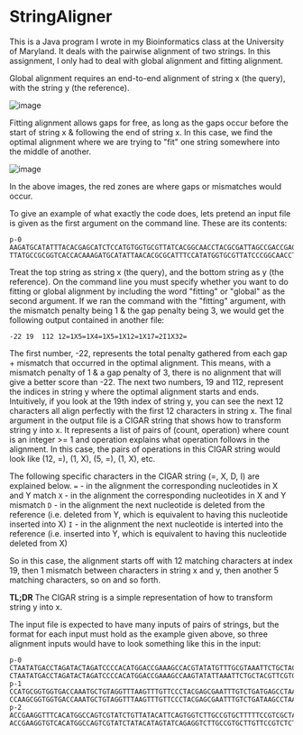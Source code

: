 # StringAligner
This is a  Java program I wrote in my Bioinformatics class at the University of Maryland. It deals with the pairwise alignment of two strings. In this assignment, I only had to deal with global alignment and fitting alignment. 

Global alignment requires an end-to-end alignment of string x (the query), with the string y (the reference). 

![image](https://user-images.githubusercontent.com/49917374/182275909-0ec85a1b-6941-4864-9509-f6c71b497f1c.png)

Fitting alignment allows gaps for free, as long as the gaps occur before the start of string x & following the end of string x. In this case, we find the optimal alignment where we are trying to "fit" one string somewhere into the middle of another.

![image](https://user-images.githubusercontent.com/49917374/182275857-fad8cbe4-cb8b-4c96-8848-16e58dab6247.png)

In the above images, the red zones are where gaps or mismatches would occur. 

To give an example of what exactly the code does, lets pretend an input file is given as the first argument on the command line. These are its contents:
```
p-0
AAGATGCATATTTACACGAGCATCTCCATGTGGTGCGTTATCACGGCAACCTACGCGATTAGCCGACCGAGTAATGAGGTAGACTAGTATGCGCT
TTATGCCGCGGTCACCACAAAGATGCATATTAACACGCGCATTTCCATATGGTGCGTTATCCCGGCAACCTACGCGATTTCGACCGAGTAATGAGGTAGACTAGTATGCGCT
```

Treat the top string as string x (the query), and the bottom string as y (the reference). On the command line you must specify whether you want to do fitting or global alignment by including the word "fitting" or "global" as the second argument. If we ran the command with the "fitting" argument, with the mismatch penalty being 1 & the gap penalty being 3, we would get the following output contained in another file: 

```
-22	19	112	12=1X5=1X4=1X5=1X12=1X17=2I1X32=
```

The first number, -22, represents the total penalty gathered from each gap + mismatch that occurred in the optimal alignment. This means, with a mismatch penalty of 1 &  a gap penalty of 3, there is no alignment that will give a better score than -22. The next two numbers, 19 and 112, represent the indices in string y where the optimal alignment starts and ends. Intuitively, if you look at the 19th index of string y, you can see the next 12 characters all align perfectly with the first 12 characters in string x. The final argument in the output file is a CIGAR string that shows how to transform string y into x. It represents a list of pairs of (count, operation) where count is an integer >= 1 and operation explains what operation follows in the alignment. In this case, the pairs of operations in this CIGAR string would look like (12, =), (1, X), (5, =), (1, X), etc. 

The following specific characters in the CIGAR string (=, X, D, I) are explained below. 
```=``` - in the alignment the corresponding nucleotides in X and Y match
```X``` - in the alignment the corresponding nucleotides in X and Y mismatch
```D``` - in the alignment the next nucleotide is deleted from the reference (i.e. deleted from Y, which is equivalent to having this nucleotide inserted into X)
```I``` - in the alignment the next nucleotide is interted into the reference (i.e. inserted into Y, which is equivalent to having this nucleotide deleted from X)

So in this case, the alignment starts off with 12 matching characters at index 19, then 1 mismatch between characters in string x and y, then another 5 matching characters, so on and so forth. 

**TL;DR** The CIGAR string is a simple representation of how to transform string y into x.

The input file is expected to have many inputs of pairs of strings, but the format for each input must hold as the example given above, so three alignment inputs would have to look something like this in the input:
```
p-0
CTAATATGACCTAGATACTAGATCCCCACATGGACCGAAAGCCACGTATATGTTTGCGTAAATTCTGCTACGTCAATAGGC
CTAATATGACCTAGATACTAGATCCCCACATGGACCGAAAGCCAAGTATATTAAATTCTGCTACGTTCGTGTGCAATAGGC
p-1
CCATGCGGTGGTGACCAAATGCTGTAGGTTTAAGTTTGTTCCCTACGAGCGAATTTGTCTGATGAGCCTAAGTCTATTAAGGGACGAACCAGCTAATCG
CCAAGCGGTGGTGACCAAATGCTGTAGGTTTAAGTTTGTTCCCTACGAGCGAATTTGTCTGATAAGCCTAAGTTTATTAAGGGACGAACCAGCTAATCT
p-2
ACCGAAGGTTTCACATGGCCAGTCGTATCTGTTATACATTCAGTGGTCTTGCCGTGCTTTTTCCGTCGCTATGTGGTCGTGCGTTGCCTTCTTCC
ACCGAAGGTGTCACATGGCCAGTCGTATCTATACATAGTATCAGAGGTCTTGCCGTGCTTGTTCCGTCTCTATGTGGTCGTGCGTTGCCTTCTTCC
```
